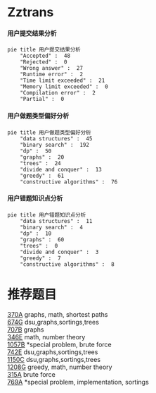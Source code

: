 # Zztrans

<!-- tabs:start -->



#### **用户提交结果分析**

```mermaid
pie title 用户提交结果分析
    "Accepted" :  48
    "Rejected" :  0
    "Wrong answer" :  27
    "Runtime error" :  2
    "Time limit exceeded" :  21
    "Memory limit exceeded" :  0
    "Compilation error" :  2
    "Partial" :  0
```

#### **用户做题类型偏好分析**

```mermaid
pie title 用户做题类型偏好分析
    "data structures" :  45
    "binary search" :  192
    "dp" :  50
    "graphs" :  20
    "trees" :  24
    "divide and conquer" :  13
    "greedy" :  61
    "constructive algorithms" :  76
```
#### **用户错题知识点分析**

```mermaid
pie title 用户错题知识点分析
    "data structures" :  11
    "binary search" :  4
    "dp" :  10
    "graphs" :  60
    "trees" :  0
    "divide and conquer" :  3
    "greedy" :  7
    "constructive algorithms" :  8
```



<!-- tabs:end -->
# 推荐题目
[370A](https://codeforces.com/contest/370/problem/A)		graphs,
                        math,
                        shortest paths		  
[674G](https://codeforces.com/contest/674/problem/G)		dsu,graphs,sortings,trees		  
[707B](https://codeforces.com/contest/707/problem/B)		graphs		  
[346E](https://codeforces.com/contest/346/problem/E)		math,
                        number theory		  
[1057B](https://codeforces.com/contest/1057/problem/B)		*special problem,
                        brute force		  
[742E](https://codeforces.com/contest/742/problem/E)		dsu,graphs,sortings,trees		  
[1150C](https://codeforces.com/contest/1150/problem/C)		dsu,graphs,sortings,trees		  
[1208G](https://codeforces.com/contest/1208/problem/G)		greedy,
                        math,
                        number theory		  
[315A](https://codeforces.com/contest/315/problem/A)		brute force		  
[769A](https://codeforces.com/contest/769/problem/A)		*special problem,
                        implementation,
                        sortings		  
